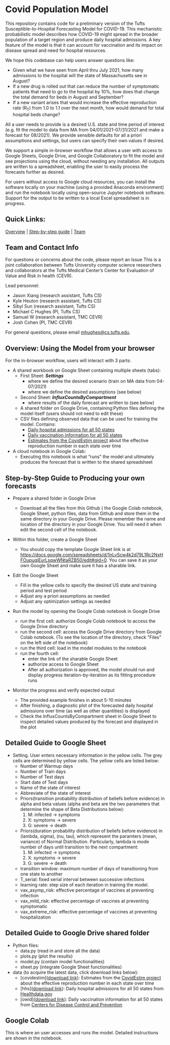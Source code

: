 # Covid Population Model
This repository contains code for a preliminary version of the Tufts Susceptible-to-Hospital Forecasting Model for COVID-19. This mechanistic probabilistic model describes how COVID-19 might spread in the broader population of a target region and produce daily hospital admissions. A key feature of the model is that it can account for vaccination and its impact on disease spread and need for hospital resources.

We hope this codebase can help users answer questions like:
- Given what we have seen from April thru July 2021, how many admissions to the hospital will the state of Massachusetts see in August?
- If a new drug is rolled out that can reduce the number of symptomatic patients that need to go to the hospital by 10%, how does that change the total demand for beds in August and September?
- If a new variant arises that would increase the effective reproduction rate (R<sub>T</sub>) from 1.0 to 1.1 over the next month, how would demand for total hospital beds change?

All a user needs to provide is a desired U.S. state and time period of interest (e.g. fit the model to data from MA from 04/01/2021-07/31/2021 and make a forecast for 08/2021). We provide sensible defaults for all a priori assumptions and settings, but users can specify their own values if desired.

We support a simple in-browser workflow that allows a user with access to Google Sheets, Google Drive, and Google Collaboratory to fit the model and see projections using the cloud, without needing any installation. All outputs are written to a spreadsheet, enabling the user to easily process the forecasts further as desired.

For users without access to Google cloud resources, you can install the software locally on your machine (using a provided Anaconda environment) and run the notebook locally using open-source Jupyter notebook software. Support for the output to be written to a local Excel spreadsheet is in progress.

## Quick Links: 
[Overview](#overview-using-the-model-from-your-browser) | [Step-by-step guide](#step-by-step-guide-to-producing-your-own-forecasts) | [Team](#team-and-contact-info)

## Team and Contact Info

For questions or concerns about the code, please report an Issue
This is a joint collaboration between Tufts University computer science researchers and collaborators at the Tufts Medical Center’s Center for Evaluation of Value and Risk in health (CEVR).

Lead personnel:
- Jason Xiang (research assistant, Tufts CS)
- Kyle Heuton (research assistant, Tufts CS)
- Sibyl Sun (research assistant, Tufts CS)
- Michael C Hughes (PI, Tufts CS)
- Samuel W (research assistant, TMC CEVR)
- Josh Cohen (PI, TMC CEVR)

For general questions, please email mhughes@cs.tufts.edu.


## Overview: Using the Model from your browser
For the in-browser workflow, users will interact with 3 parts: 
- A shared workbook on Google Sheet containing multiple sheets (tabs):
  - First Sheet: ***Settings***
    - where we define the desired scenario (train on MA data from 04-07/2021)
    - where we define the desired assumptions (see below)
  - Second Sheet: ***InfluxCountsByCompartment***
    - where results of the daily forecast are written to (see below)
  - A shared folder on Google Drive, containing:Python files defining the model itself (users should not need to edit these)
  - CSV files defining observed data that can be used for training the model. Contains:
    - [Daily hospital admissions for all 50 states](https://healthdata.gov/api/views/g62h-syeh/rows.csv?accessType=DOWNLOAD)
    - [Daily vaccination information for all 50 states](https://data.cdc.gov/api/views/unsk-b7fc/rows.csv?accessType=DOWNLOAD)
    - [Estimates from the CovidEstim project](https://covidestim.s3.us-east-2.amazonaws.com/latest/state/estimates.csv) about the effective reproduction number in each state over time
- A cloud notebook in Google Colab:
  - Executing this notebook is what “runs” the model and ultimately produces the forecast that is written to the shared spreadsheet 


## Step-by-Step Guide to Producing your own forecasts 
- Prepare a shared folder in Google Drive 
  - Download all the files from this Github ( the Google Colab notebook, Google Sheet, python files, data from Github and store them in the same directory in your Google Drive. Please remember the name and location of the directory in your Google Drive. You will need it when edit the second cell of the notebook.

- Within this folder, create a  Google Sheet
  - You should copy the template Google Sheet link is at https://docs.google.com/spreadsheets/d/1nLvScw4k2d79L1Rc2NxHFOupuqiEurLsqwWNtaRZB50/edit#gid=0. You can save it as your own Google Sheet and make sure it has a sharable link.
- Edit the Google Sheet
  - Fill in the yellow cells to specify the desired US state and training period and test period
  - Adjust any a priori assumptions as needed
  - Adjust any optimization settings as needed
- Run the model by opening the Google Colab notebook in Google Drive
  - run the first cell: authorize Google Colab notebook to access the Google Drive directory
  - run the second cell: access the Google Drive directory from Google Colab notebook. (To see the location of the directory, check "Files" on the left side of the notebook)
  - run the third cell: load in the model modules to the notebook
  - run the fourth cell:
    - enter the link of the sharable Google Sheet
    - authorize access to Google Sheet
    - After all authorization is approved, the model should run and display progress iteration-by-iteration as its fitting procedure runs 
- Monitor the progress and verify expected output
  - The provided example finishes in about 5-10 minutes
   - After finishing, a diagnostic plot of the forecasted daily hospital admissions over time (as well as other quantities) is displayed
   - Check the InfluxCountsByCompartment sheet in Google Sheet to inspect detailed values produced by the forecast and displayed in the plot

## Detailed Guide to Google Sheet
- Setting. User enters necessary information in the yellow cells. The grey cells are determined by yellow cells. The yellow cells are listed below:
  - Number of Warmup days
  - Number of Train days
  - Number of Test days
  - Start date of Test days
  - Name of the state of interest
  - Abbreviate of the state of interest
  - Priors(transition probability distribution of beliefs before evidence) in alpha and beta values (alpha and beta are the two parameters that determine the shape of Beta Distributions below):
    1. M: infected -> symptoms
    2. X: symptoms -> severe
    3. G: severe -> death
  - Priors(duration probability distribution of beliefs before evidence) in (lambda, sigma), (nu, tau), which represent the paramters (mean, variance) of Normal Distribution. Particularly, lambda is mode number of days until transition to the next compartment:
    1. M: infected -> symptoms
    2. X: symptoms -> severe
    3. G: severe -> death
  - transition window: maximum number of days of transitioning from one state to another
  - T_serial: fixed serial interval between successive infections
  - learning rate: step size of each iteration in training the model.
  - vax_asymp_risk: effective percentage of vaccines at preventing infection
  - vax_mild_risk: effective percentage of vaccines at preventing symptomatic
  - vax_extreme_risk: effective percentage of vaccines at preventing hospitalization


## Detailed Guide to Google Drive shared folder
- Python files:
  - data.py (read in and store all the data)
  - plots.py (plot the results)
  - model.py (contain model functionalities)
  - sheet.py (integrate Google Sheet functionalities)
- data (to acquire the latest data, click download links below):
  - [covidestim]([download link](https://covidestim.s3.us-east-2.amazonaws.com/latest/state/estimates.csv)): Estimates from the [CovidEstim project](https://covidestim.org/) about the effective reproduction number in each state over time
  - [hhs]([download link](https://healthdata.gov/api/views/g62h-syeh/rows.csv?accessType=DOWNLOAD)): Daily hospital admissions for all 50 states from [Healthdata.gov](https://healthdata.gov/)
  - [owid]([download link](https://data.cdc.gov/api/views/unsk-b7fc/rows.csv?accessType=DOWNLOAD)): Daily vaccination information for all 50 states from [Centers for Disease Control and Prevention](https://www.cdc.gov/)

## Google Colab
This is where an user accesses and runs the model. Detailed instructions are shown in the notebook. 

